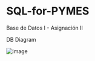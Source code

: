 # SQL-for-PYMES
Base de Datos I - Asignación II

DB Diagram

![image](https://user-images.githubusercontent.com/98372790/219255637-b996cdc3-e24a-460b-b999-3ab3d594f33f.png)
